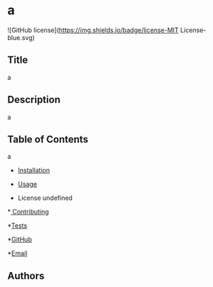 # a
  ![GitHub license](https://img.shields.io/badge/license-MIT License-blue.svg)

  ## Title
  a

  ## Description
  a

  ## Table of Contents
  a

  * [Installation](#installation)


  * [Usage](#usage)


  * License
  undefined

  *[ Contributing](#contributing)
  

  *[Tests](#tests)
 

  *[GitHub](http://github.com/dianapulatova)
  
  
  *[Email](#dianapulatovaa@gmail.com)


  ## Authors
 

